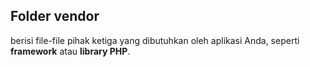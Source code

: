 ## Folder vendor

berisi file-file pihak ketiga yang dibutuhkan oleh aplikasi Anda, seperti **framework** atau **library PHP**.
